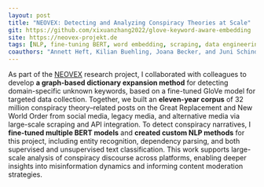 ```yaml
---
layout: post
title: "NEOVEX: Detecting and Analyzing Conspiracy Theories at Scale"
git: https://github.com/xixuanzhang2022/glove-keyword-aware-embedding
site: https://neovex-projekt.de
tags: [NLP, fine-tuning BERT, word embedding, scraping, data engineering, HPC]
coauthors: "Annett Heft, Kilian Buehling, Joana Becker, and Juni Schindler"
---
```


As part of the [NEOVEX](https://neovex-projekt.de) research project, I collaborated with colleagues to develop **a graph-based dictionary expansion method** for detecting domain-specific unknown keywords, based on a fine-tuned GloVe model for targeted data collection. Together, we built an **eleven-year corpus** of 32 million conspiracy theory–related posts on the Great Replacement and New World Order from social media, legacy media, and alternative media via large-scale scraping and API integration. To detect conspiracy narratives, I **fine-tuned multiple BERT models** and **created  custom NLP methods** for this project, including entity recognition, dependency parsing, and both supervised and unsupervised text classification. This work supports large-scale analysis of conspiracy discourse across platforms, enabling deeper insights into misinformation dynamics and informing content moderation strategies.
